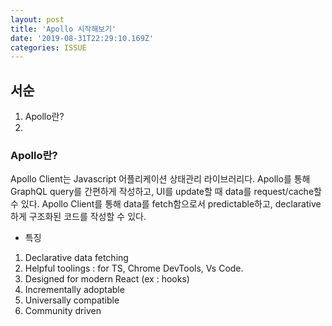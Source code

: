 ```yaml
---
layout: post
title: 'Apollo 시작해보기'
date: '2019-08-31T22:29:10.169Z'
categories: ISSUE
---
```


## **서순**

1. Apollo란?
2.

### **Apollo란?**

Apollo Client는 Javascript 어플리케이션 상태관리 라이브러리다. Apollo를 통해 GraphQL query를 간편하게 작성하고, UI를 update할 때 data를 request/cache할 수 있다.
Apollo Client를 통해 data를 fetch함으로서 predictable하고, declarative하게 구조화된 코드를 작성할 수 있다.

- 특징

1. Declarative data fetching
2. Helpful toolings : for TS, Chrome DevTools, Vs Code.
3. Designed for modern React (ex : hooks)
4. Incrementally adoptable
5. Universally compatible
6. Community driven
